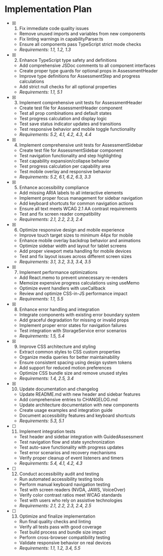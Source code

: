 # Implementation Plan

- [x] 1. Fix immediate code quality issues




  - Remove unused imports and variables from new components
  - Fix linting warnings in capabilityParser.ts
  - Ensure all components pass TypeScript strict mode checks
  - _Requirements: 1.1, 1.2, 1.3_

- [x] 2. Enhance TypeScript type safety and definitions


  - Add comprehensive JSDoc comments to all component interfaces
  - Create proper type guards for optional props in AssessmentHeader
  - Improve type definitions for AssessmentStep and progress calculations
  - Add strict null checks for all optional properties
  - _Requirements: 1.1, 5.1_

- [x] 3. Implement comprehensive unit tests for AssessmentHeader


  - Create test file for AssessmentHeader component
  - Test all prop combinations and default states
  - Test progress calculation and display logic
  - Test save status indicator updates and transitions
  - Test responsive behavior and mobile toggle functionality
  - _Requirements: 5.2, 4.1, 4.2, 4.3, 4.4_

- [x] 4. Implement comprehensive unit tests for AssessmentSidebar


  - Create test file for AssessmentSidebar component
  - Test navigation functionality and step highlighting
  - Test capability expansion/collapse behavior
  - Test progress calculation per capability area
  - Test mobile overlay and responsive behavior
  - _Requirements: 5.2, 6.1, 6.2, 6.3, 3.3_

- [x] 5. Enhance accessibility compliance


  - Add missing ARIA labels to all interactive elements
  - Implement proper focus management for sidebar navigation
  - Add keyboard shortcuts for common navigation actions
  - Ensure all text meets WCAG 2.1 AA contrast requirements
  - Test and fix screen reader compatibility
  - _Requirements: 2.1, 2.2, 2.3, 2.4_

- [x] 6. Optimize responsive design and mobile experience


  - Improve touch target sizes to minimum 44px for mobile
  - Enhance mobile overlay backdrop behavior and animations
  - Optimize sidebar width and layout for tablet screens
  - Add proper viewport meta handling for mobile devices
  - Test and fix layout issues across different screen sizes
  - _Requirements: 3.1, 3.2, 3.3, 3.4, 3.5_

- [x] 7. Implement performance optimizations


  - Add React.memo to prevent unnecessary re-renders
  - Memoize expensive progress calculations using useMemo
  - Optimize event handlers with useCallback
  - Review and optimize CSS-in-JS performance impact
  - _Requirements: 1.1, 5.5_

- [x] 8. Enhance error handling and integration


  - Integrate components with existing error boundary system
  - Add graceful degradation for missing or invalid props
  - Implement proper error states for navigation failures
  - Test integration with StorageService error scenarios
  - _Requirements: 1.5, 5.4_

- [x] 9. Improve CSS architecture and styling

  - Extract common styles to CSS custom properties
  - Organize media queries for better maintainability
  - Ensure consistent spacing using design system tokens
  - Add support for reduced motion preferences
  - Optimize CSS bundle size and remove unused styles
  - _Requirements: 1.4, 2.5, 3.4_

- [x] 10. Update documentation and changelog





  - Update README.md with new header and sidebar features
  - Add comprehensive entries to CHANGELOG.md
  - Update architecture documentation with new components
  - Create usage examples and integration guide
  - Document accessibility features and keyboard shortcuts
  - _Requirements: 5.3, 5.1_

- [ ] 11. Implement integration tests
  - Test header and sidebar integration with GuidedAssessment
  - Test navigation flow and state synchronization
  - Test auto-save functionality with progress updates
  - Test error scenarios and recovery mechanisms
  - Verify proper cleanup of event listeners and timers
  - _Requirements: 5.4, 4.1, 4.2, 4.3_

- [ ] 12. Conduct accessibility audit and testing
  - Run automated accessibility testing tools
  - Perform manual keyboard navigation testing
  - Test with screen readers (NVDA, JAWS, VoiceOver)
  - Verify color contrast ratios meet WCAG standards
  - Test with users who rely on assistive technologies
  - _Requirements: 2.1, 2.2, 2.3, 2.4, 2.5_

- [ ] 13. Optimize and finalize implementation
  - Run final quality checks and linting
  - Verify all tests pass with good coverage
  - Test build process and bundle size impact
  - Perform cross-browser compatibility testing
  - Validate responsive behavior on real devices
  - _Requirements: 1.1, 1.2, 3.4, 5.5_